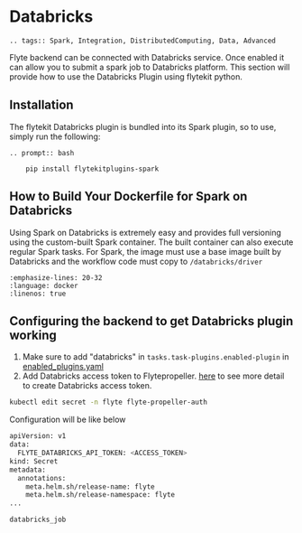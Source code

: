 # Databricks

```{eval-rst}
.. tags:: Spark, Integration, DistributedComputing, Data, Advanced
```

Flyte backend can be connected with Databricks service. Once enabled it can allow you to submit a spark job to Databricks platform.
This section will provide how to use the Databricks Plugin using flytekit python.

## Installation

The flytekit Databricks plugin is bundled into its Spark plugin, so to use, simply run the following:

```{eval-rst}
.. prompt:: bash

    pip install flytekitplugins-spark
```

## How to Build Your Dockerfile for Spark on Databricks

Using Spark on Databricks is extremely easy and provides full versioning using the custom-built Spark container. The built container can also execute regular Spark tasks.
For Spark, the image must use a base image built by Databricks and the workflow code must copy to `/databricks/driver`

```{literalinclude} ../../../examples/databricks/Dockerfile
:emphasize-lines: 20-32
:language: docker
:linenos: true
```

## Configuring the backend to get Databricks plugin working

1. Make sure to add "databricks" in `tasks.task-plugins.enabled-plugin` in [enabled_plugins.yaml](https://github.com/flyteorg/flyte/blob/master/deployment/sandbox/flyte_generated.yaml#L2296)
2. Add Databricks access token to Flytepropeller. [here](https://docs.databricks.com/administration-guide/access-control/tokens.html#enable-or-disable-token-based-authentication-for-the-workspace) to see more detail to create Databricks access token.

```bash
kubectl edit secret -n flyte flyte-propeller-auth
```

Configuration will be like below

```bash
apiVersion: v1
data:
  FLYTE_DATABRICKS_API_TOKEN: <ACCESS_TOKEN>
kind: Secret
metadata:
  annotations:
    meta.helm.sh/release-name: flyte
    meta.helm.sh/release-namespace: flyte
...
```

```{auto-examples-toc}
databricks_job
```